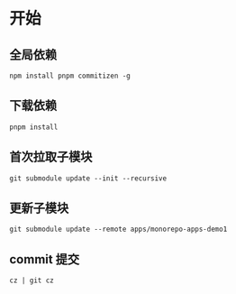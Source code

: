 # 开始

## 全局依赖

```
npm install pnpm commitizen -g
```

## 下载依赖

```
pnpm install
```

## 首次拉取子模块

```
git submodule update --init --recursive
```

## 更新子模块

```
git submodule update --remote apps/monorepo-apps-demo1
```

## commit 提交

```
cz | git cz
```
